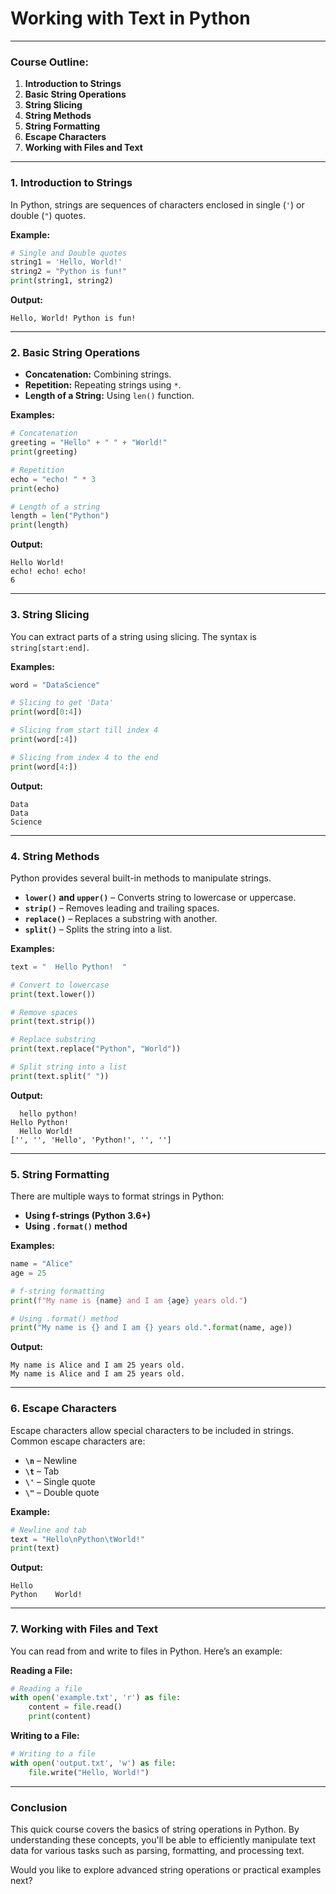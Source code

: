 # Working with Text in Python

---

### **Course Outline:**

1. **Introduction to Strings**
2. **Basic String Operations**
3. **String Slicing**
4. **String Methods**
5. **String Formatting**
6. **Escape Characters**
7. **Working with Files and Text**

---

### **1. Introduction to Strings**

In Python, strings are sequences of characters enclosed in single (`'`) or double (`"`) quotes.

**Example:**

```python
# Single and Double quotes
string1 = 'Hello, World!'
string2 = "Python is fun!"
print(string1, string2)
```

**Output:**

```
Hello, World! Python is fun!
```

---

### **2. Basic String Operations**

- **Concatenation:** Combining strings.
- **Repetition:** Repeating strings using `*`.
- **Length of a String:** Using `len()` function.

**Examples:**

```python
# Concatenation
greeting = "Hello" + " " + "World!"
print(greeting)

# Repetition
echo = "echo! " * 3
print(echo)

# Length of a string
length = len("Python")
print(length)
```

**Output:**

```
Hello World!
echo! echo! echo!
6
```

---

### **3. String Slicing**

You can extract parts of a string using slicing. The syntax is `string[start:end]`.

**Examples:**

```python
word = "DataScience"

# Slicing to get 'Data'
print(word[0:4])

# Slicing from start till index 4
print(word[:4])

# Slicing from index 4 to the end
print(word[4:])
```

**Output:**

```
Data
Data
Science
```

---

### **4. String Methods**

Python provides several built-in methods to manipulate strings.

- **`lower()` and `upper()`** – Converts string to lowercase or uppercase.
- **`strip()`** – Removes leading and trailing spaces.
- **`replace()`** – Replaces a substring with another.
- **`split()`** – Splits the string into a list.

**Examples:**

```python
text = "  Hello Python!  "

# Convert to lowercase
print(text.lower())

# Remove spaces
print(text.strip())

# Replace substring
print(text.replace("Python", "World"))

# Split string into a list
print(text.split(" "))
```

**Output:**

```
  hello python!  
Hello Python!
  Hello World!  
['', '', 'Hello', 'Python!', '', '']
```

---

### **5. String Formatting**

There are multiple ways to format strings in Python:

- **Using f-strings (Python 3.6+)**
- **Using `.format()` method**

**Examples:**

```python
name = "Alice"
age = 25

# f-string formatting
print(f"My name is {name} and I am {age} years old.")

# Using .format() method
print("My name is {} and I am {} years old.".format(name, age))
```

**Output:**

```
My name is Alice and I am 25 years old.
My name is Alice and I am 25 years old.
```

---

### **6. Escape Characters**

Escape characters allow special characters to be included in strings. Common escape characters are:

- **`\n`** – Newline
- **`\t`** – Tab
- **`\'`** – Single quote
- **`\"`** – Double quote

**Example:**

```python
# Newline and tab
text = "Hello\nPython\tWorld!"
print(text)
```

**Output:**

```
Hello
Python    World!
```

---

### **7. Working with Files and Text**

You can read from and write to files in Python. Here’s an example:

**Reading a File:**

```python
# Reading a file
with open('example.txt', 'r') as file:
    content = file.read()
    print(content)
```

**Writing to a File:**

```python
# Writing to a file
with open('output.txt', 'w') as file:
    file.write("Hello, World!")
```

---

### **Conclusion**

This quick course covers the basics of string operations in Python. By understanding these concepts, you'll be able to efficiently manipulate text data for various tasks such as parsing, formatting, and processing text.

Would you like to explore advanced string operations or practical examples next?
